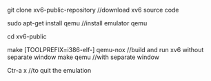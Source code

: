 git clone xv6-public-repository   //download xv6 source code

sudo apt-get install qemu    //install emulator qemu

cd xv6-public

make [TOOLPREFIX=i386-elf-] qemu-nox    //build and run xv6 without separate window
make qemu        //with separate window

Ctr-a x          //to quit the emulation
